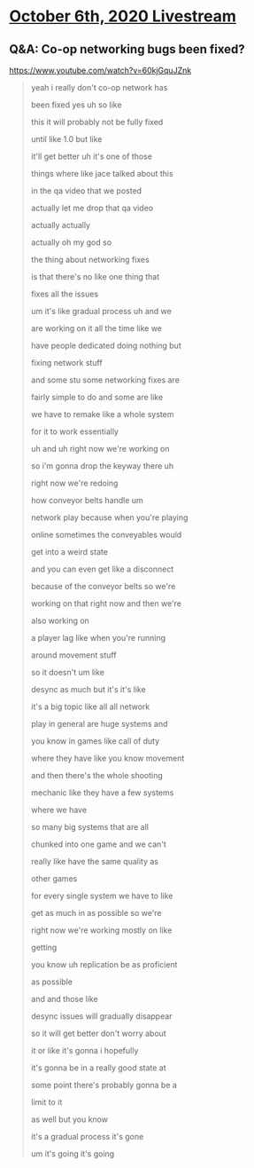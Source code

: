 # [October 6th, 2020 Livestream](../2020-10-06.md)
## Q&A: Co-op networking bugs been fixed?
https://www.youtube.com/watch?v=60kjGquJZnk
> yeah i really don't co-op network has
>
> been fixed yes uh so like
>
> this it will probably not be fully fixed
>
> until like 1.0 but like
>
> it'll get better uh it's one of those
>
> things where like jace talked about this
>
> in the qa video that we posted
>
> actually let me drop that qa video
>
> actually actually
>
> actually oh my god so
>
> the thing about networking fixes
>
> is that there's no like one thing that
>
> fixes all the issues
>
> um it's like gradual process uh and we
>
> are working on it all the time like we
>
> have people dedicated doing nothing but
>
> fixing network stuff
>
> and some stu some networking fixes are
>
> fairly simple to do and some are like
>
> we have to remake like a whole system
>
> for it to work essentially
>
> uh and uh right now we're working on
>
> so i'm gonna drop the keyway there uh
>
> right now we're redoing
>
> how conveyor belts handle um
>
> network play because when you're playing
>
> online sometimes the conveyables would
>
> get into a weird state
>
> and you can even get like a disconnect
>
> because of the conveyor belts so we're
>
> working on that right now and then we're
>
> also working on
>
> a player lag like when you're running
>
> around movement stuff
>
> so it doesn't um like
>
> desync as much but it's it's like
>
> it's a big topic like all all network
>
> play in general are huge systems and
>
> you know in games like call of duty
>
> where they have like you know movement
>
> and then there's the whole shooting
>
> mechanic like they have a few systems
>
> where we have
>
> so many big systems that are all
>
> chunked into one game and we can't
>
> really like have the same quality as
>
> other games
>
> for every single system we have to like
>
> get as much in as possible so we're
>
> right now we're working mostly on like
>
> getting
>
> you know uh replication be as proficient
>
> as possible
>
> and and those like
>
> desync issues will gradually disappear
>
> so it will get better don't worry about
>
> it or like it's gonna i hopefully
>
> it's gonna be in a really good state at
>
> some point there's probably gonna be a
>
> limit to it
>
> as well but you know
>
> it's a gradual process it's gone
>
> um it's going it's going
>
